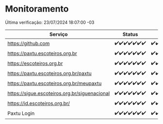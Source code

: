# Monitoramento

Última verificação: 23/07/2024 18:07:00 -03

|Serviço|Status|Últimas 24h|
|---|---|---|
|https://github.com|<span title="2024-07-16: OK=24">✔️</span><span title="2024-07-17: OK=24">✔️</span><span title="2024-07-18: OK=23">✔️</span><span title="2024-07-19: OK=23">✔️</span><span title="2024-07-20: OK=24">✔️</span><span title="2024-07-21: OK=23">✔️</span><span title="2024-07-22: OK=21">✔️</span>|<span title="22/07/2024 19:07:00 -03 : 200">✔️</span><span title="22/07/2024 20:06:00 -03 : 200">✔️</span><span title="22/07/2024 21:34:00 -03 : 200">✔️</span><span title="22/07/2024 22:57:00 -03 : 200">✔️</span><span title="22/07/2024 23:30:00 -03 : 200">✔️</span><span title="23/07/2024 00:08:00 -03 : 200">✔️</span><span title="23/07/2024 01:09:00 -03 : 200">✔️</span><span title="23/07/2024 02:07:00 -03 : 200">✔️</span><span title="23/07/2024 03:10:00 -03 : 200">✔️</span><span title="23/07/2024 04:07:00 -03 : 200">✔️</span><span title="23/07/2024 05:11:00 -03 : 200">✔️</span><span title="23/07/2024 06:08:00 -03 : 200">✔️</span><span title="23/07/2024 07:07:00 -03 : 200">✔️</span><span title="23/07/2024 08:07:00 -03 : 200">✔️</span><span title="23/07/2024 09:13:00 -03 : 200">✔️</span><span title="23/07/2024 10:11:00 -03 : 200">✔️</span><span title="23/07/2024 11:07:00 -03 : 200">✔️</span><span title="23/07/2024 12:08:00 -03 : 200">✔️</span><span title="23/07/2024 13:09:00 -03 : 200">✔️</span><span title="23/07/2024 14:06:00 -03 : 200">✔️</span><span title="23/07/2024 15:09:00 -03 : 200">✔️</span><span title="23/07/2024 16:04:00 -03 : 200">✔️</span><span title="23/07/2024 17:07:00 -03 : 200">✔️</span><span title="23/07/2024 18:07:00 -03 : 200">✔️</span>|
|https://paxtu.escoteiros.org.br|<span title="2024-07-16: OK=24">✔️</span><span title="2024-07-17: OK=24">✔️</span><span title="2024-07-18: OK=23">✔️</span><span title="2024-07-19: OK=23">✔️</span><span title="2024-07-20: OK=24">✔️</span><span title="2024-07-21: OK=23">✔️</span><span title="2024-07-22: OK=21">✔️</span>|<span title="22/07/2024 19:07:00 -03 : 200">✔️</span><span title="22/07/2024 20:06:00 -03 : 200">✔️</span><span title="22/07/2024 21:34:00 -03 : 200">✔️</span><span title="22/07/2024 22:57:00 -03 : 200">✔️</span><span title="22/07/2024 23:30:00 -03 : 200">✔️</span><span title="23/07/2024 00:08:00 -03 : 200">✔️</span><span title="23/07/2024 01:09:00 -03 : 200">✔️</span><span title="23/07/2024 02:07:00 -03 : 200">✔️</span><span title="23/07/2024 03:10:00 -03 : 200">✔️</span><span title="23/07/2024 04:07:00 -03 : 200">✔️</span><span title="23/07/2024 05:11:00 -03 : 200">✔️</span><span title="23/07/2024 06:08:00 -03 : 200">✔️</span><span title="23/07/2024 07:07:00 -03 : 200">✔️</span><span title="23/07/2024 08:07:00 -03 : 200">✔️</span><span title="23/07/2024 09:13:00 -03 : 200">✔️</span><span title="23/07/2024 10:11:00 -03 : 0">❌</span><span title="23/07/2024 11:07:00 -03 : 200">✔️</span><span title="23/07/2024 12:08:00 -03 : 200">✔️</span><span title="23/07/2024 13:09:00 -03 : 200">✔️</span><span title="23/07/2024 14:06:00 -03 : 200">✔️</span><span title="23/07/2024 15:09:00 -03 : 200">✔️</span><span title="23/07/2024 16:04:00 -03 : 200">✔️</span><span title="23/07/2024 17:07:00 -03 : 200">✔️</span><span title="23/07/2024 18:07:00 -03 : 200">✔️</span>|
|https://escoteiros.org.br|<span title="2024-07-16: OK=24">✔️</span><span title="2024-07-17: OK=24">✔️</span><span title="2024-07-18: OK=23">✔️</span><span title="2024-07-19: OK=23">✔️</span><span title="2024-07-20: OK=24">✔️</span><span title="2024-07-21: OK=23">✔️</span><span title="2024-07-22: OK=21">✔️</span>|<span title="22/07/2024 19:07:00 -03 : 200">✔️</span><span title="22/07/2024 20:06:00 -03 : 200">✔️</span><span title="22/07/2024 21:34:00 -03 : 200">✔️</span><span title="22/07/2024 22:57:00 -03 : 200">✔️</span><span title="22/07/2024 23:30:00 -03 : 200">✔️</span><span title="23/07/2024 00:08:00 -03 : 200">✔️</span><span title="23/07/2024 01:09:00 -03 : 200">✔️</span><span title="23/07/2024 02:07:00 -03 : 200">✔️</span><span title="23/07/2024 03:10:00 -03 : 200">✔️</span><span title="23/07/2024 04:07:00 -03 : 200">✔️</span><span title="23/07/2024 05:11:00 -03 : 200">✔️</span><span title="23/07/2024 06:08:00 -03 : 200">✔️</span><span title="23/07/2024 07:07:00 -03 : 200">✔️</span><span title="23/07/2024 08:07:00 -03 : 200">✔️</span><span title="23/07/2024 09:13:00 -03 : 200">✔️</span><span title="23/07/2024 10:11:00 -03 : 200">✔️</span><span title="23/07/2024 11:07:00 -03 : 200">✔️</span><span title="23/07/2024 12:08:00 -03 : 200">✔️</span><span title="23/07/2024 13:09:00 -03 : 200">✔️</span><span title="23/07/2024 14:06:00 -03 : 200">✔️</span><span title="23/07/2024 15:09:00 -03 : 200">✔️</span><span title="23/07/2024 16:04:00 -03 : 200">✔️</span><span title="23/07/2024 17:07:00 -03 : 200">✔️</span><span title="23/07/2024 18:07:00 -03 : 200">✔️</span>|
|https://paxtu.escoteiros.org.br/paxtu|<span title="2024-07-16: OK=24">✔️</span><span title="2024-07-17: OK=24">✔️</span><span title="2024-07-18: OK=23">✔️</span><span title="2024-07-19: OK=23">✔️</span><span title="2024-07-20: OK=24">✔️</span><span title="2024-07-21: OK=23">✔️</span><span title="2024-07-22: OK=21">✔️</span>|<span title="22/07/2024 19:07:00 -03 : 200">✔️</span><span title="22/07/2024 20:07:00 -03 : 200">✔️</span><span title="22/07/2024 21:34:00 -03 : 200">✔️</span><span title="22/07/2024 22:57:00 -03 : 200">✔️</span><span title="22/07/2024 23:30:00 -03 : 200">✔️</span><span title="23/07/2024 00:08:00 -03 : 200">✔️</span><span title="23/07/2024 01:09:00 -03 : 200">✔️</span><span title="23/07/2024 02:07:00 -03 : 200">✔️</span><span title="23/07/2024 03:10:00 -03 : 200">✔️</span><span title="23/07/2024 04:07:00 -03 : 200">✔️</span><span title="23/07/2024 05:11:00 -03 : 200">✔️</span><span title="23/07/2024 06:08:00 -03 : 200">✔️</span><span title="23/07/2024 07:07:00 -03 : 200">✔️</span><span title="23/07/2024 08:07:00 -03 : 200">✔️</span><span title="23/07/2024 09:13:00 -03 : 200">✔️</span><span title="23/07/2024 10:11:00 -03 : 200">✔️</span><span title="23/07/2024 11:07:00 -03 : 200">✔️</span><span title="23/07/2024 12:08:00 -03 : 200">✔️</span><span title="23/07/2024 13:09:00 -03 : 200">✔️</span><span title="23/07/2024 14:06:00 -03 : 200">✔️</span><span title="23/07/2024 15:09:00 -03 : 200">✔️</span><span title="23/07/2024 16:04:00 -03 : 200">✔️</span><span title="23/07/2024 17:07:00 -03 : 200">✔️</span><span title="23/07/2024 18:07:00 -03 : 200">✔️</span>|
|https://paxtu.escoteiros.org.br/meupaxtu|<span title="2024-07-16: OK=24">✔️</span><span title="2024-07-17: OK=24">✔️</span><span title="2024-07-18: OK=23">✔️</span><span title="2024-07-19: OK=23">✔️</span><span title="2024-07-20: OK=24">✔️</span><span title="2024-07-21: OK=23">✔️</span><span title="2024-07-22: OK=21">✔️</span>|<span title="22/07/2024 19:07:00 -03 : 200">✔️</span><span title="22/07/2024 20:07:00 -03 : 200">✔️</span><span title="22/07/2024 21:34:00 -03 : 200">✔️</span><span title="22/07/2024 22:57:00 -03 : 200">✔️</span><span title="22/07/2024 23:30:00 -03 : 200">✔️</span><span title="23/07/2024 00:08:00 -03 : 200">✔️</span><span title="23/07/2024 01:09:00 -03 : 200">✔️</span><span title="23/07/2024 02:07:00 -03 : 200">✔️</span><span title="23/07/2024 03:10:00 -03 : 200">✔️</span><span title="23/07/2024 04:07:00 -03 : 200">✔️</span><span title="23/07/2024 05:11:00 -03 : 200">✔️</span><span title="23/07/2024 06:08:00 -03 : 200">✔️</span><span title="23/07/2024 07:07:00 -03 : 200">✔️</span><span title="23/07/2024 08:07:00 -03 : 200">✔️</span><span title="23/07/2024 09:13:00 -03 : 200">✔️</span><span title="23/07/2024 10:11:00 -03 : 200">✔️</span><span title="23/07/2024 11:07:00 -03 : 200">✔️</span><span title="23/07/2024 12:08:00 -03 : 200">✔️</span><span title="23/07/2024 13:09:00 -03 : 200">✔️</span><span title="23/07/2024 14:06:00 -03 : 200">✔️</span><span title="23/07/2024 15:09:00 -03 : 200">✔️</span><span title="23/07/2024 16:04:00 -03 : 200">✔️</span><span title="23/07/2024 17:07:00 -03 : 200">✔️</span><span title="23/07/2024 18:07:00 -03 : 200">✔️</span>|
|https://sigue.escoteiros.org.br/siguenacional|<span title="2024-07-16: OK=24">✔️</span><span title="2024-07-17: OK=24">✔️</span><span title="2024-07-18: OK=23">✔️</span><span title="2024-07-19: OK=23">✔️</span><span title="2024-07-20: OK=24">✔️</span><span title="2024-07-21: OK=23">✔️</span><span title="2024-07-22: OK=21">✔️</span>|<span title="22/07/2024 19:07:00 -03 : 200">✔️</span><span title="22/07/2024 20:07:00 -03 : 200">✔️</span><span title="22/07/2024 21:34:00 -03 : 200">✔️</span><span title="22/07/2024 22:57:00 -03 : 200">✔️</span><span title="22/07/2024 23:30:00 -03 : 200">✔️</span><span title="23/07/2024 00:08:00 -03 : 200">✔️</span><span title="23/07/2024 01:09:00 -03 : 200">✔️</span><span title="23/07/2024 02:07:00 -03 : 200">✔️</span><span title="23/07/2024 03:10:00 -03 : 200">✔️</span><span title="23/07/2024 04:07:00 -03 : 200">✔️</span><span title="23/07/2024 05:11:00 -03 : 200">✔️</span><span title="23/07/2024 06:08:00 -03 : 200">✔️</span><span title="23/07/2024 07:07:00 -03 : 200">✔️</span><span title="23/07/2024 08:07:00 -03 : 200">✔️</span><span title="23/07/2024 09:13:00 -03 : 200">✔️</span><span title="23/07/2024 10:11:00 -03 : 200">✔️</span><span title="23/07/2024 11:07:00 -03 : 200">✔️</span><span title="23/07/2024 12:08:00 -03 : 200">✔️</span><span title="23/07/2024 13:09:00 -03 : 200">✔️</span><span title="23/07/2024 14:06:00 -03 : 200">✔️</span><span title="23/07/2024 15:09:00 -03 : 200">✔️</span><span title="23/07/2024 16:04:00 -03 : 200">✔️</span><span title="23/07/2024 17:07:00 -03 : 200">✔️</span><span title="23/07/2024 18:07:00 -03 : 200">✔️</span>|
|https://id.escoteiros.org.br/|<span title="2024-07-16: OK=24">✔️</span><span title="2024-07-17: OK=24">✔️</span><span title="2024-07-18: OK=23">✔️</span><span title="2024-07-19: OK=23">✔️</span><span title="2024-07-20: OK=24">✔️</span><span title="2024-07-21: OK=23">✔️</span><span title="2024-07-22: OK=21">✔️</span>|<span title="22/07/2024 19:07:00 -03 : 200">✔️</span><span title="22/07/2024 20:07:00 -03 : 200">✔️</span><span title="22/07/2024 21:34:00 -03 : 200">✔️</span><span title="22/07/2024 22:57:00 -03 : 200">✔️</span><span title="22/07/2024 23:30:00 -03 : 200">✔️</span><span title="23/07/2024 00:08:00 -03 : 200">✔️</span><span title="23/07/2024 01:09:00 -03 : 200">✔️</span><span title="23/07/2024 02:07:00 -03 : 200">✔️</span><span title="23/07/2024 03:10:00 -03 : 200">✔️</span><span title="23/07/2024 04:07:00 -03 : 200">✔️</span><span title="23/07/2024 05:11:00 -03 : 200">✔️</span><span title="23/07/2024 06:08:00 -03 : 200">✔️</span><span title="23/07/2024 07:07:00 -03 : 200">✔️</span><span title="23/07/2024 08:07:00 -03 : 200">✔️</span><span title="23/07/2024 09:13:00 -03 : 200">✔️</span><span title="23/07/2024 10:11:00 -03 : 200">✔️</span><span title="23/07/2024 11:07:00 -03 : 200">✔️</span><span title="23/07/2024 12:08:00 -03 : 200">✔️</span><span title="23/07/2024 13:09:00 -03 : 200">✔️</span><span title="23/07/2024 14:06:00 -03 : 200">✔️</span><span title="23/07/2024 15:09:00 -03 : 200">✔️</span><span title="23/07/2024 16:04:00 -03 : 200">✔️</span><span title="23/07/2024 17:07:00 -03 : 200">✔️</span><span title="23/07/2024 18:07:00 -03 : 200">✔️</span>|
|Paxtu Login|<span title="2024-07-16: OK=24">✔️</span><span title="2024-07-17: OK=24">✔️</span><span title="2024-07-18: OK=23">✔️</span><span title="2024-07-19: OK=23">✔️</span><span title="2024-07-20: OK=24">✔️</span><span title="2024-07-21: OK=23">✔️</span><span title="2024-07-22: OK=21">✔️</span>|<span title="22/07/2024 19:07:00 -03 : 200">✔️</span><span title="22/07/2024 20:07:00 -03 : 200">✔️</span><span title="22/07/2024 21:34:00 -03 : 200">✔️</span><span title="22/07/2024 22:57:00 -03 : 200">✔️</span><span title="22/07/2024 23:30:00 -03 : 200">✔️</span><span title="23/07/2024 00:08:00 -03 : 200">✔️</span><span title="23/07/2024 01:09:00 -03 : 200">✔️</span><span title="23/07/2024 02:07:00 -03 : 200">✔️</span><span title="23/07/2024 03:10:00 -03 : 200">✔️</span><span title="23/07/2024 04:07:00 -03 : 200">✔️</span><span title="23/07/2024 05:11:00 -03 : 200">✔️</span><span title="23/07/2024 06:08:00 -03 : 200">✔️</span><span title="23/07/2024 07:07:00 -03 : 200">✔️</span><span title="23/07/2024 08:07:00 -03 : 200">✔️</span><span title="23/07/2024 09:13:00 -03 : 200">✔️</span><span title="23/07/2024 10:11:00 -03 : 200">✔️</span><span title="23/07/2024 11:07:00 -03 : 200">✔️</span><span title="23/07/2024 12:08:00 -03 : 200">✔️</span><span title="23/07/2024 13:09:00 -03 : 200">✔️</span><span title="23/07/2024 14:06:00 -03 : 200">✔️</span><span title="23/07/2024 15:09:00 -03 : 200">✔️</span><span title="23/07/2024 16:04:00 -03 : 200">✔️</span><span title="23/07/2024 17:07:00 -03 : 200">✔️</span><span title="23/07/2024 18:07:00 -03 : 200">✔️</span>|
